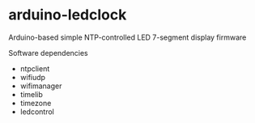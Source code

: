 # arduino-ledclock
Arduino-based simple NTP-controlled LED 7-segment display firmware


Software dependencies
- ntpclient
- wifiudp
- wifimanager
- timelib
- timezone
- ledcontrol


